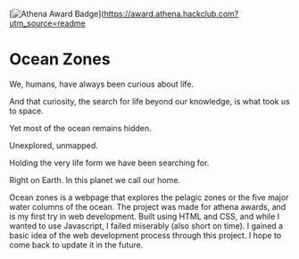 [![Athena Award Badge](https://img.shields.io/endpoint?url=https%3A%2F%2Faward.athena.hackclub.com%2Fapi%2Fbadge)](https://award.athena.hackclub.com?utm_source=readme

# Ocean Zones

We, humans, have always been curious about life. 

And that curiosity, the search for life beyond our knowledge, is what took us to space.  


Yet most of the ocean remains hidden.

Unexplored, unmapped.

Holding the very life form we have been searching for.

Right on Earth. In this planet we call our home.



Ocean zones is a webpage that explores the pelagic zones or the five major water columns of the ocean.
The project was made for athena awards, and is my first try in web development. Built using HTML and CSS, and while I wanted to use Javascript, I failed miserably (also short on time). I gained a basic idea of the web development process through this project. I hope to come back to update it in the future. 